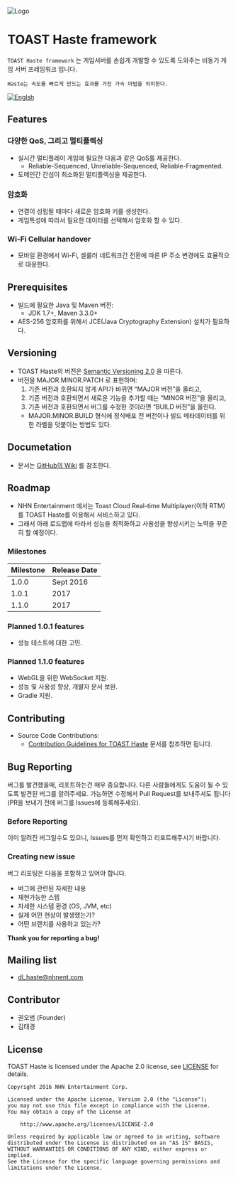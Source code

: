 ![Logo](https://cloud.githubusercontent.com/assets/4951898/19913934/252fd2d8-a0ea-11e6-92e2-c4225e97a020.png)

# TOAST Haste framework
`TOAST Haste framework` 는 게임서버를 손쉽게 개발할 수 있도록 도와주는 비동기 게임 서버 프레임워크 입니다.

`Haste는 속도를 빠르게 만드는 효과를 가진 가속 마법을 의미한다.`

[![Englsh](https://img.shields.io/badge/Language-English-red.svg)](README.md)

## Features
### 다양한 QoS, 그리고 멀티플렉싱
- 실시간 멀티플레이 게임에 필요한 다음과 같은 QoS를 제공한다.
    - Reliable-Sequenced, Unreliable-Sequenced, Reliable-Fragmented.
- 도메인간 간섭이 최소화된 멀티플렉싱을 제공한다.

### 암호화
- 연결이 성립될 때마다 새로운 암호화 키를 생성한다.
- 게임특성에 따라서 필요한 데이터를 선택해서 암호화 할 수 있다.

### Wi-Fi Cellular handover
- 모바일 환경에서 Wi-Fi, 셀룰러 네트워크간 전환에 따른 IP 주소 변경에도 효율적으로 대응한다.

## Prerequisites
- 빌드에 필요한 Java 및 Maven 버전:
    - JDK 1.7+, Maven 3.3.0+
- AES-256 암호화를 위해서 JCE(Java Cryptography Extension) 설치가 필요하다.

## Versioning
- TOAST Haste의 버전은 [Semantic Versioning 2.0](http://semver.org/) 을 따른다.
- 버전을 MAJOR.MINOR.PATCH 로 표현하며:
    1. 기존 버전과 호환되지 않게 API가 바뀌면 “MAJOR 버전”을 올리고,
    2. 기존 버전과 호환되면서 새로운 기능을 추가할 때는 “MINOR 버전”을 올리고,
    3. 기존 버전과 호환되면서 버그를 수정한 것이라면 “BUILD 버전”을 올린다.
    - MAJOR.MINOR.BUILD 형식에 정식배포 전 버전이나 빌드 메타데이터를 위한 라벨을 덧붙이는 방법도 있다.

## Documetation
- 문서는 [GitHub의 Wiki](https://github.com/nhnent/toast-haste.framework/wiki) 를 참조한다.

## Roadmap
- NHN Entertainment 에서는 Toast Cloud Real-time Multiplayer(이하 RTM) 를 TOAST Haste를 이용해서 서비스하고 있다.
- 그래서 아래 로드맵에 따라서 성능을 최적화하고 사용성을 향상시키는 노력을 꾸준히 할 예정이다. 

### Milestones

|Milestone|Release Date|
|---------|------------|
|1.0.0    |   Sept 2016|
|1.0.1    | 2017 |
|1.1.0    | 2017 |

### Planned 1.0.1 features
- 성능 테스트에 대한 고민.

### Planned 1.1.0 features
- WebGL을 위한 WebSocket 지원.
- 성능 및 사용성 향상, 개발자 문서 보완.
- Gradle 지원.

## Contributing
- Source Code Contributions:
    - [Contribution Guidelines for TOAST Haste](./CONTRIBUTING.md) 문서를 참조하면 됩니다.

## Bug Reporting
버그를 발견했을때, 리포트하는건 매우 중요합니다. 다른 사람들에게도 도움이 될 수 있도록 발견된 버그를 알려주세요. 
가능하면 수정해서 Pull Request를 보내주셔도 됩니다(PR을 보내기 전에 버그를 Issues에 등록해주세요).

### Before Reporting
이미 알려진 버그일수도 있으니, Issues를 먼저 확인하고 리포트해주시기 바랍니다.
 
### Creating new issue
버그 리포팅은 다음을 포함하고 있어야 합니다.

- 버그에 관련된 자세한 내용
- 재현가능한 스텝
- 자세한 시스템 환경 (OS, JVM, etc)
- 실제 어떤 현상이 발생했는가?
- 어떤 브랜치를 사용하고 있는가?
    
**Thank you for reporting a bug!**

## Mailing list
- dl_haste@nhnent.com

## Contributor
- 권오범 (Founder)
- 김태경

## License
TOAST Haste is licensed under the Apache 2.0 license, see [LICENSE](LICENSE.txt) for details.
```
Copyright 2016 NHN Entertainment Corp.

Licensed under the Apache License, Version 2.0 (the "License");
you may not use this file except in compliance with the License.
You may obtain a copy of the License at

    http://www.apache.org/licenses/LICENSE-2.0

Unless required by applicable law or agreed to in writing, software
distributed under the License is distributed on an "AS IS" BASIS,
WITHOUT WARRANTIES OR CONDITIONS OF ANY KIND, either express or implied.
See the License for the specific language governing permissions and
limitations under the License.

```
